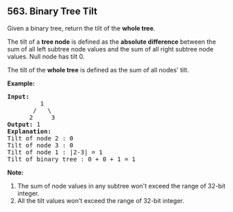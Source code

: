 ## 563. Binary Tree Tilt

<p>Given a binary tree, return the tilt of the <b>whole tree</b>.</p>

<p>The tilt of a <b>tree node</b> is defined as the <b>absolute difference</b> between the sum of all left subtree node values and the sum of all right subtree node values. Null node has tilt 0.</p>

<p>The tilt of the <b>whole tree</b> is defined as the sum of all nodes' tilt.</p>

<p><b>Example:</b><br />
<pre>
<b>Input:</b> 
         1
       /   \
      2     3
<b>Output:</b> 1
<b>Explanation:</b> 
Tilt of node 2 : 0
Tilt of node 3 : 0
Tilt of node 1 : |2-3| = 1
Tilt of binary tree : 0 + 0 + 1 = 1
</pre>
</p>

<p><b>Note:</b>
<ol>
<li>The sum of node values in any subtree won't exceed the range of 32-bit integer. </li>
<li>All the tilt values won't exceed the range of 32-bit integer.</li>
</ol>
</p>